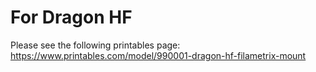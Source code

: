 # For Dragon HF
Please see the following printables page:
  https://www.printables.com/model/990001-dragon-hf-filametrix-mount
